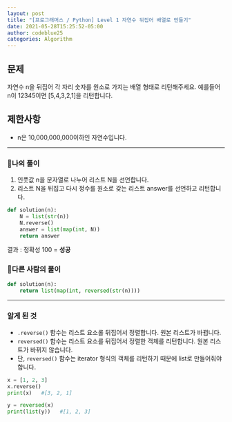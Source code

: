 ```yaml
---
layout: post
title: "[프로그래머스 / Python] Level 1 자연수 뒤집어 배열로 만들기"
date: 2021-05-28T15:25:52-05:00
author: codeblue25
categories: Algorithm
---
```


<h2>문제</h2>

자연수 n을 뒤집어 각 자리 숫자를 원소로 가지는 배열 형태로 리턴해주세요. 예를들어 n이 12345이면 [5,4,3,2,1]을 리턴합니다.

<h2>제한사항</h2>

- n은 10,000,000,000이하인 자연수입니다.

---

<h3>🔹나의 풀이</h3>

1. 인풋값 n을 문자열로 나누어 리스트 N을 선언합니다.
2. 리스트 N을 뒤집고 다시 정수를 원소로 갖는 리스트 answer를 선언하고 리턴합니다.

```python
def solution(n):
    N = list(str(n))
    N.reverse()
    answer = list(map(int, N))
    return answer
```

결과 : 정확성 100 = **성공**<br/>

<h3>🔸다른 사람의 풀이</h3>

```python
def solution(n):
    return list(map(int, reversed(str(n))))
```

---

<h3>알게 된 것</h3>

- `.reverse()` 함수는 리스트 요소롤 뒤집어서 정렬합니다. 원본 리스트가 바뀝니다.
- `reversed()` 함수는 리스트 요소를 뒤집어서 정렬한 객체를 리턴합니다. 원본 리스트가 바뀌지 않습니다.
- 단, `reversed()` 함수는 iterator 형식의 객체를 리턴하기 때문에 list로 만들어줘야 합니다.

```python
x = [1, 2, 3]
x.reverse()
print(x)   #[3, 2, 1]

y = reversed(x)
print(list(y))   #[1, 2, 3]
```
